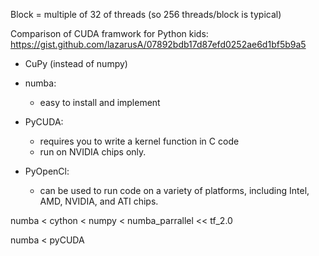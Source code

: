 Block = multiple of 32 of threads (so 256 threads/block is typical)

Comparison of CUDA framwork for Python kids: 
https://gist.github.com/lazarusA/07892bdb17d87efd0252ae6d1bf5b9a5 

* CuPy (instead of numpy)
* numba:
   - easy to install and implement
* PyCUDA:
   - requires you to write a kernel function in C code
   - run on NVIDIA chips only.

* PyOpenCl:
   - can be used to run code on a variety of platforms, including Intel, AMD, NVIDIA, and ATI chips.


numba < cython < numpy < numba_parrallel << tf_2.0 

numba < pyCUDA
